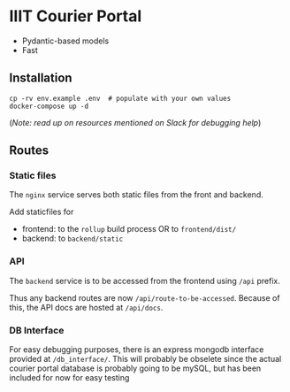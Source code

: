 # IIIT Courier Portal

- Pydantic-based models
- Fast

## Installation

```
cp -rv env.example .env  # populate with your own values
docker-compose up -d
```

(_Note: read up on resources mentioned on Slack for debugging help_)

## Routes

### Static files

The `nginx` service serves both static files from the front and backend.

Add staticfiles for
- frontend: to the `rollup` build process OR to
`frontend/dist/`
- backend: to `backend/static`

### API

The `backend` service is to be accessed from the frontend using `/api` prefix.

Thus any backend routes are now `/api/route-to-be-accessed`. Because of this,
the API docs are hosted at `/api/docs`.

### DB Interface

For easy debugging purposes, there is an express mongodb interface provided at
`/db_interface/`. This will probably be obselete since the actual courier portal
database is probably going to be mySQL, but has been included for now for easy
testing

